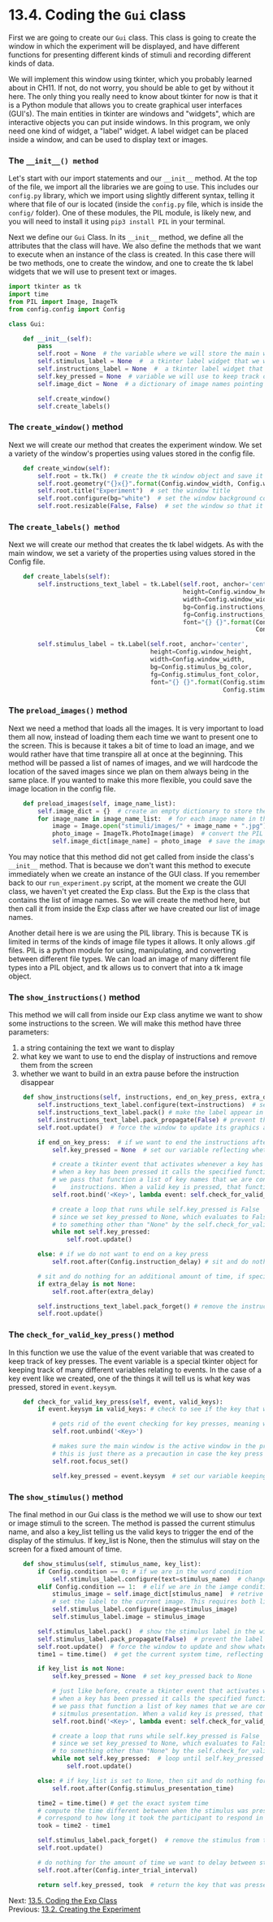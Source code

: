 # 13.4. Coding the `Gui` class

First we are going to create our `Gui` class. This class is going to create the window in which the experiment will be
displayed, and have different functions for presenting different kinds of stimuli and recording different kinds of data.

We will implement this window using tkinter, which you probably learned about in CH11. If not, do not worry, you should
be able to get by without it here. The only thing you really need to know about tkinter for now is that it is a Python
module that allows you to create graphical user interfaces (GUI's). The main entities in tkinter are windows and
"widgets", which are interactive objects you can put inside windows. In this program, we only need one kind of widget, a
"label" widget. A label widget can be placed inside a window, and can be used to display text or images.

### The `__init__() method`

Let's start with our import statements and our `__init__` method. At the top of the file, we import all the libraries we
are going to use. This includes our `config.py` library, which we import using slightly different syntax, telling it
where that file of our is located (inside the `config.py` file, which is inside the `config/` folder). One of these
modules, the PIL module, is likely new, and you will need to install it using `pip3 install PIL` in your terminal.

Next we define our `Gui` Class. In its `__init__` method, we define all the attributes that the class will have. We also
define the methods that we want to execute when an instance of the class is created. In this case there will be two
methods, one to create the window, and one to create the tk label widgets that we will use to present text or images.

```python
import tkinter as tk
import time
from PIL import Image, ImageTk
from config.config import Config

class Gui:

    def __init__(self):
        pass
        self.root = None  # the variable where we will store the main window
        self.stimulus_label = None  #  a tkinter label widget that we will use to present text or images
        self.instructions_label = None  #  a tkinter label widget that we will use to present instructions
        self.key_pressed = None  # variable we will use to keep track of which key has been pressed
        self.image_dict = None  # a dictionary of image names pointing to tk image objects

        self.create_window()
        self.create_labels()
```

### The `create_window()` method

Next we will create our method that creates the experiment window. We set a variety of the window's properties using
values stored in the config file.

```python
    def create_window(self):
        self.root = tk.Tk()  # create the tk window object and save it in self.root
        self.root.geometry("{}x{}".format(Config.window_width, Config.window_height))  # set the window size
        self.root.title("Experiment")  # set the window title
        self.root.configure(bg="white")  # set the window background color
        self.root.resizable(False, False)  # set the window so that it is not resizable
```

### The `create_labels() method`

Next we will create our method that creates the tk label widgets. As with the main window, we set a variety of the
properties using values stored in the Config file.

```python
    def create_labels(self):
        self.instructions_text_label = tk.Label(self.root, anchor='center',
                                                height=Config.window_height,
                                                width=Config.window_width,
                                                bg=Config.instructions_bg_color,
                                                fg=Config.instructions_font_color,
                                                font="{} {}".format(Config.instructions_font,
                                                                    Config.instructions_font_size))

        self.stimulus_label = tk.Label(self.root, anchor='center',
                                       height=Config.window_height,
                                       width=Config.window_width,
                                       bg=Config.stimulus_bg_color,
                                       fg=Config.stimulus_font_color,
                                       font="{} {}".format(Config.stimulus_font,
                                                           Config.stimulus_font_size))
```

### The `preload_images()` method

Next we need a method that loads all the images. It is very important to load them all now, instead of loading them each
time we want to present one to the screen. This is because it takes a bit of time to load an image, and we would rather
have that time transpire all at once at the beginning. This method will be passed a list of names of images, and we will
hardcode the location of the saved images since we plan on them always being in the same place. If you wanted to make
this more flexible, you could save the image location in the config file.

```python
    def preload_images(self, image_name_list):
        self.image_dict = {}  # create an empty dictionary to store the images
        for image_name in image_name_list:  # for each image name in the image name list
            image = Image.open("stimuli/images/" + image_name + ".jpg") # create a PIL image object for that image name
            photo_image = ImageTk.PhotoImage(image)  # convert the PIL image object into a TK image object
            self.image_dict[image_name] = photo_image  # save the image in the dictionary with its name as a the key
```

You may notice that this method did not get called from inside the class's `__init__` method. That is because we don't
want this method to execute immediately when we create an instance of the GUI class. If you remember back to our
`run_experiment.py` script, at the moment we create the GUI class, we haven't yet created the Exp class. But the Exp is
the class that contains the list of image names. So we will create the method here, but then call it from inside the Exp
class after we have created our list of image names.

Another detail here is we are using the PIL library. This is because TK is limited in terms of the kinds of image file
types it allows. It only allows .gif files. PIL is a python module for using, manipulating, and converting between
different file types. We can load an image of many different file types into a PIL object, and tk allows us to convert
that into a tk image object.

### The `show_instructions()` method

This method we will call from inside our Exp class anytime we want to show some instructions to the screen. We will make
this method have three parameters:

1. a string containing the text we want to display
2. what key we want to use to end the display of instructions and remove them from the screen
3. whether we want to build in an extra pause before the instruction disappear

```python
    def show_instructions(self, instructions, end_on_key_press, extra_delay=None):
        self.instructions_text_label.configure(text=instructions)  # set the text property of the label to the instruction string
        self.instructions_text_label.pack() # make the label appear in the window
        self.instructions_text_label.pack_propagate(False) # prevent the label from changing size to fit the text
        self.root.update()  # force the window to update its graphics and reflect the changes that were made

        if end_on_key_press:  # if we want to end the instructions after a key has been pressed
            self.key_pressed = None  # set our variable reflecting whether a key has been pressed to False

            # create a tkinter event that activates whenever a key has been pressed
            # when a key has been pressed it calls the specified function check_for_valid_key_press()
            # we pass that function a list of key names that we are considering to be "valid" keys to press to end the
            #    instructions. When a valid key is pressed, that function will set self.key pressed to that key
            self.root.bind('<Key>', lambda event: self.check_for_valid_key_press(event, ["space"]))

            # create a loop that runs while self.key_pressed is False
            # since we set key_pressed to None, which evaluates to False, the loop will run until key_pressed is set
            # to something other than "None" by the self.check_for_valid_key_press() method
            while not self.key_pressed:
                self.root.update()

        else: # if we do not want to end on a key press
            self.root.after(Config.instruction_delay) # sit and do nothing for the amount of time specied in the config file

        # sit and do nothing for an additional amount of time, if specified by extra_delay
        if extra_delay is not None:
            self.root.after(extra_delay)

        self.instructions_text_label.pack_forget() # remove the instruction_text_label from the window
        self.root.update()
```

### The `check_for_valid_key_press()` method

In this function we use the value of the event variable that was created to keep track of key presses. The event
variable is a special tkinter object for keeping track of many different variables relating to events. In the case of a
key event like we created, one of the things it will tell us is what key was pressed, stored in `event.keysym`.

```python
    def check_for_valid_key_press(self, event, valid_keys):
        if event.keysym in valid_keys: # check to see if the key that was pressed is one of the valid keys

            # gets rid of the event checking for key presses, meaning we only will get an event after the first key press
            self.root.unbind('<Key>')

            # makes sure the main window is the active window in the program after the key press
            # this is just there as a precaution in case the key press did something unexpected
            self.root.focus_set()

            self.key_pressed = event.keysym  # set our variable keeping track of what key was pressed to the current value
```

### The `show_stimulus()` method

The final method in our Gui class is the method we will use to show our text or image stimuli to the screen. The method
is passed the current stimulus name, and also a key_list telling us the valid keys to trigger the end of the display of
the stimulus. If key_list is None, then the stimulus will stay on the screen for a fixed amount of time.

```python
    def show_stimulus(self, stimulus_name, key_list):
        if Config.condition == 0: # if we are in the word condition
            self.stimulus_label.configure(text=stimulus_name)  # change the text to the current stimulus name
        elif Config.condition == 1:  # elif we are in the iamge condition
            stimulus_image = self.image_dict[stimulus_name]  # retrive the image from the image dict
            # set the label to the current image. This requires both lines below.
            self.stimulus_label.configure(image=stimulus_image)
            self.stimulus_label.image = stimulus_image

        self.stimulus_label.pack()  # show the stimulus label in the window
        self.stimulus_label.pack_propagate(False)  # prevent the label from changing size to fit the image or text
        self.root.update()  # force the window to update and show whatever changes we have made
        time1 = time.time()  # get the current system time, reflecting the exact moment the stimulus went on screen

        if key_list is not None:
            self.key_pressed = None  # set key_pressed back to None

            # just like before, create a tkinter event that activates whenever a key has been pressed
            # when a key has been pressed it calls the specified function check_for_valid_key_press()
            # we pass that function a list of key names that we are considering to be "valid" keys to press to end the
            # sitmulus presentation. When a valid key is pressed, that function will set self.key pressed to that key
            self.root.bind('<Key>', lambda event: self.check_for_valid_key_press(event, key_list))

            # create a loop that runs while self.key_pressed is False
            # since we set key_pressed to None, which evaluates to False, the loop will run until key_pressed is set
            # to something other than "None" by the self.check_for_valid_key_press() method
            while not self.key_pressed:  # loop until self.key_pressed is not None
                self.root.update()

        else: # if key_list is set to None, then sit and do nothing for the specified amount of time
            self.root.after(Config.stimulus_presentation_time)

        time2 = time.time() # get the exact system time
        # compute the time different between when the stimulus was presented and the end of the stimulus, which will
        # correspond to how long it took the participant to respond in the trials where a key must be pressed
        took = time2 - time1

        self.stimulus_label.pack_forget()  # remove the stimulus from the screen
        self.root.update()

        # do nothing for the amount of time we want to delay between stimuli, specied in the Config file
        self.root.after(Config.inter_trial_interval)

        return self.key_pressed, took  # return the key that was pressed and how it took
```

Next: [13.5. Coding the Exp Class](13.5.%20Coding%20the%20Exp%20Class.md)<br>
Previous: [13.2. Creating the Experiment](13.3.%20Creating%20the%20Experiment.md)
